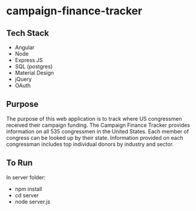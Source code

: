 # campaign-finance-tracker

## Tech Stack
- Angular
- Node
- Express JS
- SQL (postgres)
- Material Design
- jQuery
- OAuth

## Purpose
The purpose of this web application is to track where US congressmen received their campaign funding.
The Campaign Finance Tracker provides information on all 535 congressmen in the United States.
Each member of congress can be looked up by their state.
Information provided on each congressman includes top individual donors by industry and sector.

## To Run
In server folder:
- npm install
- cd server
- node server.js
